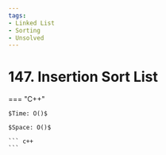 ```yaml
---
tags:
- Linked List
- Sorting
- Unsolved
---
```



# 147. Insertion Sort List

=== "C++"

    $Time: O()$

    $Space: O()$

    ``` c++
    ```